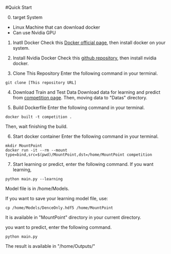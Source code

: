 #Quick Start

0. target System
- Linux Machine that can download docker
- Can use Nvidia GPU

1. Inatll Docker
Check this [Docker official page](https://docs.docker.com/engine/install/), then install docker on your system.

2. Install Nvidia Docker
Check this [github repository](https://github.com/NVIDIA/nvidia-docker), then install nvidia docker.

3. Clone This Repository
Enter the following command in your terminal.
```
git clone [This repository URL]
```

4. Download Train and Test Data
Download data for learning and predict from [competition page](https://signate.jp/competitions/266).
Then, moving data to "Datas" directory.

5. Build Dockerfile
Enter the following command in your terminal.
```
docker built -t competition .
```
Then, wait finishing the build.

6. Start docker container
Enter the following command in your terminal.
```
mkdir MountPoint
docker run -it --rm --mount type=bind,src=$(pwd)/MountPoint,dst=/home/MountPoint competition
```

7. Start learning or predict, enter the following command.
If you want learning, 
```
python main.py --learning
```
Model file is in /home/Models.

If you want to save your learning model file, use:
```
cp /home/Models/DenceOnly.hdf5 /home/MountPoint
```
It is available in "MountPoint" directory in  your current directory.


you want to predict, enter the following command.
```
python main.py
```

The result is available in "/home/Outputs/"